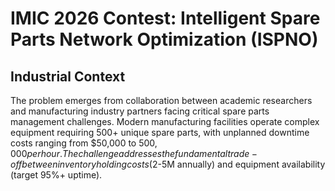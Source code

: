 # IMIC 2026 Contest: Intelligent Spare Parts Network Optimization (ISPNO)

## Industrial Context

The problem emerges from collaboration between academic researchers and manufacturing industry partners facing critical spare parts management challenges. Modern manufacturing facilities operate complex equipment requiring 500+ unique spare parts, with unplanned downtime costs ranging from $50,000 to $500,000 per hour. The challenge addresses the fundamental trade-off between inventory holding costs ($2-5M annually) and equipment availability (target 95%+ uptime). 
